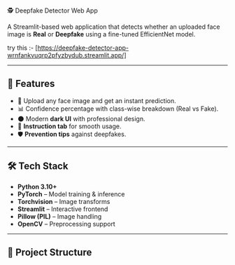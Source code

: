 🕵️ Deepfake Detector Web App  

A Streamlit-based web application that detects whether an uploaded face image is **Real** or **Deepfake** using a fine-tuned EfficientNet model.  

try this :- [https://deepfake-detector-app-wrnfankvuqrp2pfyzbydub.streamlit.app/]  

---

## 🚀 Features  
- 🎯 Upload any face image and get an instant prediction.  
- 📊 Confidence percentage with class-wise breakdown (Real vs Fake).  
- 🌑 Modern **dark UI** with professional design.  
- 📖 **Instruction tab** for smooth usage.  
- 🛡️ **Prevention tips** against deepfakes.  

---

## 🛠️ Tech Stack  
- **Python 3.10+**  
- **PyTorch** – Model training & inference  
- **Torchvision** – Image transforms  
- **Streamlit** – Interactive frontend  
- **Pillow (PIL)** – Image handling  
- **OpenCV** – Preprocessing support  

---

## 📂 Project Structure  

